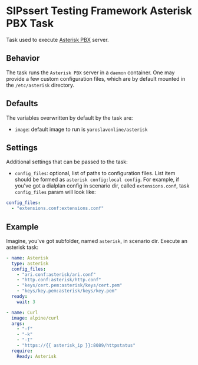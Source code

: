 # SIPssert Testing Framework Asterisk PBX Task

Task used to execute [Asterisk PBX](https://github.com/asterisk/asterisk) server.

## Behavior

The task runs the `Asterisk PBX` server in a `daemon` container. One may
provide a few custom configuration files, which are by default mounted in the
`/etc/asterisk` directory.

## Defaults

The variables overwritten by default by the task are:

* `image`: default image to run is `yaroslavonline/asterisk`

## Settings

Additional settings that can be passed to the task:

* `config_files`: optional, list of paths to configuration files. List item should be formed as `asterisk config:local config`. For example, if you've got a dialplan config in scenario dir, called `extensions.conf`, task `config_files` param will look like:

```yaml
config_files:
  - "extensions.conf:extensions.conf"
 ``` 

## Example

Imagine, you've got subfolder, named `asterisk`, in scenario dir. Execute an asterisk task:

```yaml
- name: Asterisk
  type: asterisk
  config_files:
    - "ari.conf:asterisk/ari.conf"
    - "http.conf:asterisk/http.conf"
    - "keys/cert.pem:asterisk/keys/cert.pem"
    - "keys/key.pem:asterisk/keys/key.pem"
  ready:
    wait: 3

- name: Curl
  image: alpine/curl 
  args:
    - "-f"
    - "-k"
    - "-I"
    - "https://{{ asterisk_ip }}:8089/httpstatus"
  require:
    Ready: Asterisk
```
